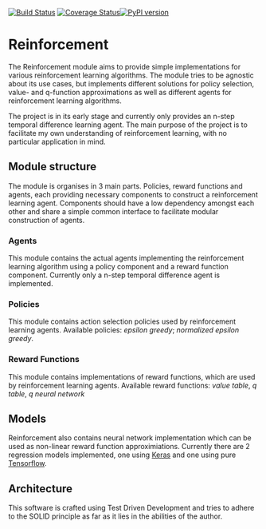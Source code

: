 [![Build Status](https://travis-ci.org/SwamyDev/reinforcement.svg?branch=master)](https://travis-ci.org/SwamyDev/reinforcement) [![Coverage Status](https://coveralls.io/repos/github/SwamyDev/reinforcement/badge.svg?branch=master)](https://coveralls.io/github/SwamyDev/reinforcement?branch=master)[![PyPI version](https://badge.fury.io/py/reinforcement.svg)](https://badge.fury.io/py/reinforcement)

# Reinforcement
The Reinforcement module aims to provide simple implementations for various reinforcement learning algorithms. The module tries to be agnostic about its use cases, but implements different solutions for policy selection, value- and q-function approximations as well as different agents for reinforcement learning algorithms. 

The project is in its early stage and currently only provides an n-step temporal difference learning agent. The main purpose of the project is to facilitate my own understanding of reinforcement learning, with no particular application in mind. 

## Module structure
The module is organises in 3 main parts. Policies, reward functions and agents, each providing necessary components to construct a reinforcement learning agent. Components should have a low dependency amongst each other and share a simple common interface to facilitate modular construction of agents.

### Agents
This module contains the actual agents implementing the reinforcement learning algorithm using a policy component and a reward function component. Currently only a n-step temporal difference agent is implemented.

### Policies
This module contains action selection policies used by reinforcement learning agents. Available policies: *epsilon greedy*; *normalized epsilon greedy*.

### Reward Functions
This module contains implementations of reward functions, which are used by reinforcement learning agents. Available reward functions: *value table*, *q table*, *q neural network*

## Models
Reinforcement also contains neural network implementation which can be used as non-linear reward function approximiations. Currently there are 2 regression models implemented, one using [Keras](https://keras.io/) and one using pure [Tensorflow](www.tensorflow.org). 

## Architecture
This software is crafted using Test Driven Development and tries to adhere to the SOLID principle as far as it lies in the abilities of the author.
